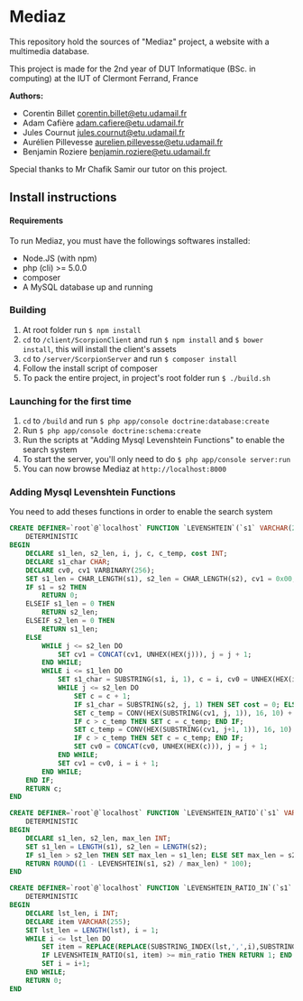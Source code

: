 # Mediaz

This repository hold the sources of "Mediaz" project, a website with a multimedia database.

This project is made for the 2nd year of DUT Informatique (BSc. in computing) at the IUT of Clermont Ferrand, France

**Authors:**
* Corentin Billet <corentin.billet@etu.udamail.fr>
* Adam Cafière <adam.cafiere@etu.udamail.fr>
* Jules Cournut <jules.cournut@etu.udamail.fr>
* Aurélien Pillevesse <aurelien.pillevesse@etu.udamail.fr>
* Benjamin Roziere <benjamin.roziere@etu.udamail.fr>

Special thanks to Mr Chafik Samir our tutor on this project.

## Install instructions

#### Requirements
To run Mediaz, you must have the followings softwares installed:
* Node.JS (with npm)
* php (cli) >= 5.0.0
* composer
* A MySQL database up and running

### Building

1. At root folder run `$ npm install`
2. `cd` to `/client/ScorpionClient` and run `$ npm install` and `$ bower install`, this will install the client's assets
3. `cd` to `/server/ScorpionServer` and run `$ composer install`
4. Follow the install script of composer
5. To pack the entire project, in project's root folder run `$ ./build.sh`

### Launching for the first time
1. `cd` to `/build` and run `$ php app/console doctrine:database:create`
2. Run `$ php app/console doctrine:schema:create`
3. Run the scripts at "Adding Mysql Levenshtein Functions" to enable the search system
4. To start the server, you'll only need to do `$ php app/console server:run`
5. You can now browse Mediaz at `http://localhost:8000`

### Adding Mysql Levenshtein Functions
You need to add theses functions in order to enable the search system

```sql
CREATE DEFINER=`root`@`localhost` FUNCTION `LEVENSHTEIN`(`s1` VARCHAR(255), `s2` VARCHAR(255)) RETURNS int(11)
    DETERMINISTIC
BEGIN
    DECLARE s1_len, s2_len, i, j, c, c_temp, cost INT;
    DECLARE s1_char CHAR;
    DECLARE cv0, cv1 VARBINARY(256);
    SET s1_len = CHAR_LENGTH(s1), s2_len = CHAR_LENGTH(s2), cv1 = 0x00, j = 1, i = 1, c = 0;
    IF s1 = s2 THEN
        RETURN 0;
    ELSEIF s1_len = 0 THEN
        RETURN s2_len;
    ELSEIF s2_len = 0 THEN
        RETURN s1_len;
    ELSE
        WHILE j <= s2_len DO
            SET cv1 = CONCAT(cv1, UNHEX(HEX(j))), j = j + 1;
        END WHILE;
        WHILE i <= s1_len DO
            SET s1_char = SUBSTRING(s1, i, 1), c = i, cv0 = UNHEX(HEX(i)), j = 1;
            WHILE j <= s2_len DO
                SET c = c + 1;
                IF s1_char = SUBSTRING(s2, j, 1) THEN SET cost = 0; ELSE SET cost = 1; END IF;
                SET c_temp = CONV(HEX(SUBSTRING(cv1, j, 1)), 16, 10) + cost;
                IF c > c_temp THEN SET c = c_temp; END IF;
                SET c_temp = CONV(HEX(SUBSTRING(cv1, j+1, 1)), 16, 10) + 1;
                IF c > c_temp THEN SET c = c_temp; END IF;
                SET cv0 = CONCAT(cv0, UNHEX(HEX(c))), j = j + 1;
            END WHILE;
            SET cv1 = cv0, i = i + 1;
        END WHILE;
    END IF;
    RETURN c;
END
```

```sql
CREATE DEFINER=`root`@`localhost` FUNCTION `LEVENSHTEIN_RATIO`(`s1` VARCHAR(255), `s2` VARCHAR(255)) RETURNS int(11)
    DETERMINISTIC
BEGIN
    DECLARE s1_len, s2_len, max_len INT;
    SET s1_len = LENGTH(s1), s2_len = LENGTH(s2);
    IF s1_len > s2_len THEN SET max_len = s1_len; ELSE SET max_len = s2_len; END IF;
    RETURN ROUND((1 - LEVENSHTEIN(s1, s2) / max_len) * 100);
END
```

```sql
CREATE DEFINER=`root`@`localhost` FUNCTION `LEVENSHTEIN_RATIO_IN`(`s1` VARCHAR(255), `lst` VARCHAR(4000), `min_ratio` INT(11)) RETURNS tinyint(1)
    DETERMINISTIC
BEGIN
    DECLARE lst_len, i INT;
    DECLARE item VARCHAR(255);
    SET lst_len = LENGTH(lst), i = 1;
    WHILE i <= lst_len DO
    	SET item = REPLACE(REPLACE(SUBSTRING_INDEX(lst,',',i),SUBSTRING_INDEX(lst,',',i-1),''), ',','');
        IF LEVENSHTEIN_RATIO(s1, item) >= min_ratio THEN RETURN 1; END IF;
        SET i = i+1;
    END WHILE;    
    RETURN 0;
END
```
